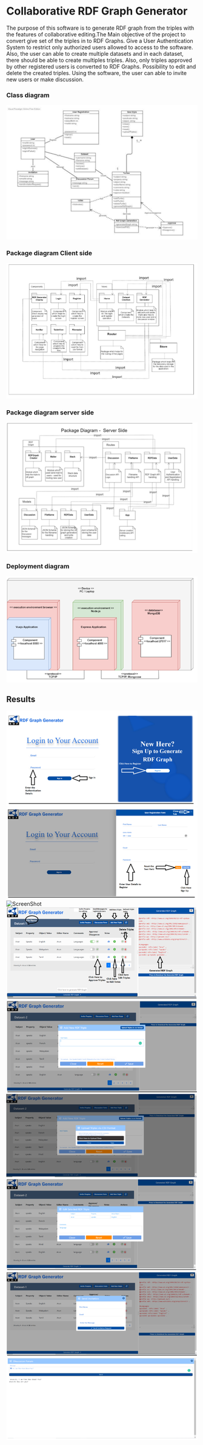 # Collaborative RDF Graph Generator

The purpose of this software is to generate RDF graph from the triples with the features of
collaborative editing.The Main objective of the project to convert give set of the triples in to RDF Graphs. Give a User Authentication System to restrict only authorized users allowed to access to the software.
Also, the user can able to create multiple datasets and in each dataset, there should be able to
create multiples triples. Also, only triples approved by other registered users is converted to
RDF Graphs. Possibility to edit and delete the created triples. Using the software, the user can
able to invite new users or make discussion.

### Class diagram
![ScreenShot](images/classdirgram.PNG)

### Package diagram Client side 

![ScreenShot](images/packageDiagramCLient.PNG)


### Package diagram server side 

![ScreenShot](images/packagediagramserverside.PNG)


### Deployment diagram

![ScreenShot](images/deploymentdiragram.PNG)

## Results 

![ScreenShot](images/ui1.PNG)
![ScreenShot](images/ui2.PNG)
![ScreenShot](images/ui3.PNG.PNG)
![ScreenShot](images/ui5.PNG)
![ScreenShot](images/ui6.PNG)
![ScreenShot](images/ui7.PNG)
![ScreenShot](images/ui8.PNG)
![ScreenShot](images/ui9.PNG)
![ScreenShot](images/ui10.PNG)



